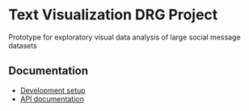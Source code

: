 # Text Visualization DRG Project

Prototype for exploratory visual data analysis of large social message datasets

## Documentation

- [Development setup](docs/Development.md)
- [API documentation](docs/API.md)

